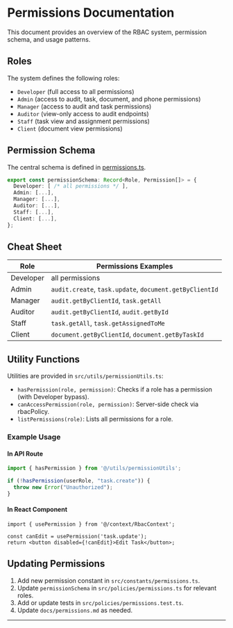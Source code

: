 # Permissions Documentation

This document provides an overview of the RBAC system, permission schema, and usage patterns.

## Roles

The system defines the following roles:

- `Developer` (full access to all permissions)
- `Admin` (access to audit, task, document, and phone permissions)
- `Manager` (access to audit and task permissions)
- `Auditor` (view-only access to audit endpoints)
- `Staff` (task view and assignment permissions)
- `Client` (document view permissions)

## Permission Schema

The central schema is defined in [permissions.ts](../src/policies/permissions.ts).

```typescript
export const permissionSchema: Record<Role, Permission[]> = {
  Developer: [ /* all permissions */ ],
  Admin: [...],
  Manager: [...],
  Auditor: [...],
  Staff: [...],
  Client: [...],
};
```

## Cheat Sheet

| Role      | Permissions Examples                              |
|-----------|---------------------------------------------------|
| Developer | all permissions                                   |
| Admin     | `audit.create`, `task.update`, `document.getByClientId` |
| Manager   | `audit.getByClientId`, `task.getAll`              |
| Auditor   | `audit.getByClientId`, `audit.getById`            |
| Staff     | `task.getAll`, `task.getAssignedToMe`             |
| Client    | `document.getByClientId`, `document.getByTaskId`  |

## Utility Functions

Utilities are provided in `src/utils/permissionUtils.ts`:

- `hasPermission(role, permission)`: Checks if a role has a permission (with Developer bypass).
- `canAccessPermission(role, permission)`: Server-side check via rbacPolicy.
- `listPermissions(role)`: Lists all permissions for a role.

### Example Usage

#### In API Route

```typescript
import { hasPermission } from '@/utils/permissionUtils';

if (!hasPermission(userRole, "task.create")) {
  throw new Error("Unauthorized");
}
```

#### In React Component

```tsx
import { usePermission } from '@/context/RbacContext';

const canEdit = usePermission('task.update');
return <button disabled={!canEdit}>Edit Task</button>;
```

## Updating Permissions

1. Add new permission constant in `src/constants/permissions.ts`.
2. Update `permissionSchema` in `src/policies/permissions.ts` for relevant roles.
3. Add or update tests in `src/policies/permissions.test.ts`.
4. Update `docs/permissions.md` as needed.

--- 